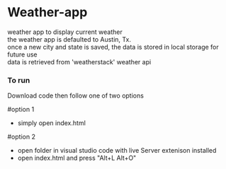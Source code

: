 # Weather-app
weather app to display current weather  
the weather app is defaulted to Austin, Tx.  
once a new city and state is saved, the data is stored in local storage for future use  
data is retrieved from 'weatherstack' weather api  

### To run

Download code then follow one of two options

#option 1

* simply open index.html

#option 2 

* open folder in visual studio code with live Server extenison installed
* open index.html and press  "Alt+L Alt+O"

